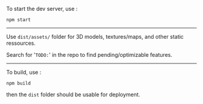 To start the dev server, use :

```
npm start
```

---

Use `dist/assets/` folder for 3D models, textures/maps, and other static ressources.

Search for '`TODO:`' in the repo to find pending/optimizable features.

---

To build, use :

```
npm build
```

then the `dist` folder should be usable for deployment.
